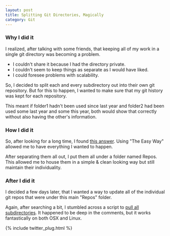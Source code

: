 ```yaml
---
layout: post
title: Splitting Git Directories, Magically
category: Git
---
```

### Why I did it
I realized, after talking with some friends, that keeping all of my work in a single git directory was becoming a problem.

* I couldn't share it because I had the directory private.
* I couldn't seem to keep things as separate as I would have liked.
* I could foresee problems with scalability.

So, I decided to split each and every subdirectory out into their own git repository. But for this to happen, I wanted to make sure that my git history was kept for each repository.

This meant if folder1 hadn't been used since last year and folder2 had been used some last year and some this year, both would show that correctly without also having the other's information.

<!--end of excerpt-->
### How I did it
So, after looking for a long time, I found [this answer](http://stackoverflow.com/questions/359424/detach-subdirectory-into-separate-git-repository/17864475#17864475). Using "The Easy Way" allowed me to have everything I wanted to happen.


After separating them all out, I put them all under a folder named Repos. This allowed me to house them in a simple & clean looking way but still maintain their individuality.

### After I did it
I decided a few days later, that I wanted a way to update all of the individual git repos that were under this main "Repos" folder.

Again, after searching a bit, I stumbled across a script to [pull all subdirectories](http://stackoverflow.com/questions/3497123/run-git-pull-over%20-all-subdirectories#comment46218583_12495234).
It happened to be deep in the comments, but it works fantastically on both OSX and Linux.

{% include twitter_plug.html %}